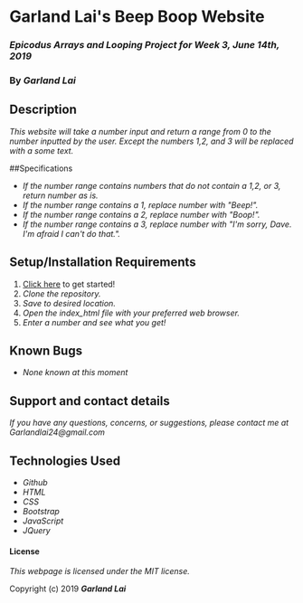 # Garland Lai's Beep Boop Website

### _Epicodus Arrays and Looping Project for Week 3, June 14th, 2019_

### By _*Garland Lai*_

## Description

_This website will take a number input and return a range from 0 to the number inputted by the user. Except the numbers 1,2, and 3 will be replaced with a some text._

##Specifications

* _If the number range contains numbers that do not contain a 1,2, or 3, return number as is._
* _If the number range contains a 1, replace number with "Beep!"._
* _If the number range contains a 2, replace number with "Boop!"._
* _If the number range contains a 3, replace number with "I'm sorry, Dave. I'm afraid I can't do that."._

## Setup/Installation Requirements

1. [Click here](https://github.com/GarlandLai/Garland-Week3-Project.git) to get started!
2. _Clone the repository._
3. _Save to desired location._
4. _Open the index_html file with your preferred web browser._
5. _Enter a number and see what you get!_

## Known Bugs

* _None known at this moment_

## Support and contact details

_If you have any questions, concerns, or suggestions, please contact me at Garlandlai24@gmail.com_

## Technologies Used

* _Github_
* _HTML_
* _CSS_
* _Bootstrap_
* _JavaScript_
* _JQuery_

#### License

*This webpage is licensed under the MIT license.*

Copyright (c) 2019 **_Garland Lai_**
